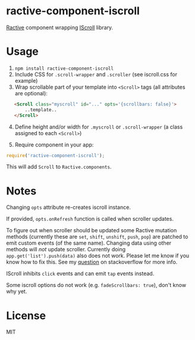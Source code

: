 # ractive-component-iscroll
[Ractive](http://www.ractivejs.org/) component wrapping [IScroll](http://iscrolljs.com/) library.

# Usage
1. `npm install ractive-component-iscroll`
2. Include CSS for `.scroll-wrapper` and `.scroller` (see iscroll.css for example)
3. Wrap scrollable part of your template into `<Scroll>` tags (all attributes are optional):

```html
   <Scroll class="myscroll" id="..." opts='{scrollbars: false}'>
       ..template..
   </Scroll>
```
4. Define height and/or width for `.myscroll` or `.scroll-wrapper` (a class assigned to each `<Scroll>`)

5. Require component in your app:
```js
require('ractive-component-iscroll');
```
This will add `Scroll` to `Ractive.components`.

# Notes

Changing `opts` attribute re-creates iscroll instance.

If provided, `opts.onRefresh` function is called when scroller updates.

To figure out when scroller should be updated some Ractive mutation methods
(currently these are `set`, `shift`, `unshift`, `push`, `pop`)
are patched to emit custom events (of the same name).
Changing data using other methods will *not* update scroller.
Currently doing `app.get('list').push(data)` also does not work.
Please let me know if you know how to fix this.
See my [question](http://stackoverflow.com/questions/28559626/how-do-i-know-when-components-dom-is-updated-and-finished-transitions-in-ractiv)
on stackoverflow for more info.

IScroll inhibits `click` events and can emit `tap` events instead.

Some iscroll options do not work (e.g. `fadeScrollbars: true`), don't know why yet.

# License
MIT
